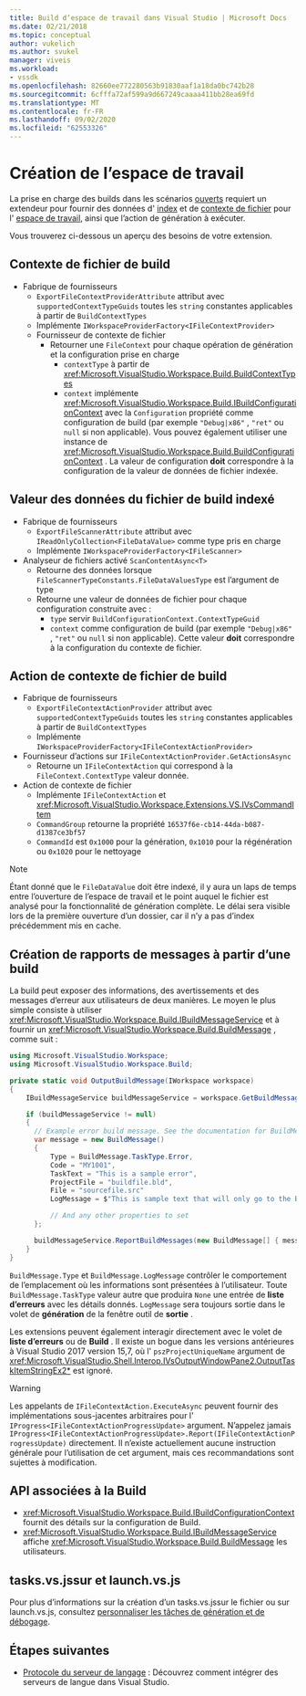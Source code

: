 ```yaml
---
title: Build d’espace de travail dans Visual Studio | Microsoft Docs
ms.date: 02/21/2018
ms.topic: conceptual
author: vukelich
ms.author: svukel
manager: viveis
ms.workload:
- vssdk
ms.openlocfilehash: 82660ee772280563b91830aaf1a18da0bc742b28
ms.sourcegitcommit: 6cfffa72af599a9d667249caaaa411bb28ea69fd
ms.translationtype: MT
ms.contentlocale: fr-FR
ms.lasthandoff: 09/02/2020
ms.locfileid: "62553326"
---
```

# <a name="workspace-build"></a>Création de l’espace de travail

La prise en charge des builds dans les scénarios [ouverts](../ide/develop-code-in-visual-studio-without-projects-or-solutions.md) requiert un extendeur pour fournir des données d' [index](workspace-indexing.md) et de [contexte de fichier](workspace-file-contexts.md) pour l' [espace de travail](workspaces.md), ainsi que l’action de génération à exécuter.

Vous trouverez ci-dessous un aperçu des besoins de votre extension.

## <a name="build-file-context"></a>Contexte de fichier de build

- Fabrique de fournisseurs
  - `ExportFileContextProviderAttribute` attribut avec `supportedContextTypeGuids` toutes les `string` constantes applicables à partir de `BuildContextTypes`
  - Implémente `IWorkspaceProviderFactory<IFileContextProvider>`
  - Fournisseur de contexte de fichier
    - Retourner une `FileContext` pour chaque opération de génération et la configuration prise en charge
      - `contextType` à partir de <xref:Microsoft.VisualStudio.Workspace.Build.BuildContextTypes>
      - `context` implémente <xref:Microsoft.VisualStudio.Workspace.Build.IBuildConfigurationContext> avec la `Configuration` propriété comme configuration de build (par exemple `"Debug|x86"` , `"ret"` ou `null` si non applicable). Vous pouvez également utiliser une instance de <xref:Microsoft.VisualStudio.Workspace.Build.BuildConfigurationContext> . La valeur de configuration **doit** correspondre à la configuration de la valeur de données de fichier indexée.

## <a name="indexed-build-file-data-value"></a>Valeur des données du fichier de build indexé

- Fabrique de fournisseurs
  - `ExportFileScannerAttribute` attribut avec `IReadOnlyCollection<FileDataValue>` comme type pris en charge
  - Implémente `IWorkspaceProviderFactory<IFileScanner>`
- Analyseur de fichiers activé `ScanContentAsync<T>`
  - Retourne des données lorsque `FileScannerTypeConstants.FileDataValuesType` est l’argument de type
  - Retourne une valeur de données de fichier pour chaque configuration construite avec :
    - `type` servir `BuildConfigurationContext.ContextTypeGuid`
    - `context` comme configuration de build (par exemple `"Debug|x86"` , `"ret"` ou `null` si non applicable). Cette valeur **doit** correspondre à la configuration du contexte de fichier.

## <a name="build-file-context-action"></a>Action de contexte de fichier de build

- Fabrique de fournisseurs
  - `ExportFileContextActionProvider` attribut avec `supportedContextTypeGuids` toutes les `string` constantes applicables à partir de `BuildContextTypes`
  - Implémente `IWorkspaceProviderFactory<IFileContextActionProvider>`
- Fournisseur d’actions sur `IFileContextActionProvider.GetActionsAsync`
  - Retourne un `IFileContextAction` qui correspond à la `FileContext.ContextType` valeur donnée.
- Action de contexte de fichier
  - Implémente `IFileContextAction` et <xref:Microsoft.VisualStudio.Workspace.Extensions.VS.IVsCommandItem>
  - `CommandGroup` retourne la propriété `16537f6e-cb14-44da-b087-d1387ce3bf57`
  - `CommandId` est `0x1000` pour la génération, `0x1010` pour la régénération ou `0x1020` pour le nettoyage

>[!NOTE]
>Étant donné que le `FileDataValue` doit être indexé, il y aura un laps de temps entre l’ouverture de l’espace de travail et le point auquel le fichier est analysé pour la fonctionnalité de génération complète. Le délai sera visible lors de la première ouverture d’un dossier, car il n’y a pas d’index précédemment mis en cache.

## <a name="reporting-messages-from-a-build"></a>Création de rapports de messages à partir d’une build

La build peut exposer des informations, des avertissements et des messages d’erreur aux utilisateurs de deux manières. Le moyen le plus simple consiste à utiliser <xref:Microsoft.VisualStudio.Workspace.Build.IBuildMessageService> et à fournir un <xref:Microsoft.VisualStudio.Workspace.Build.BuildMessage> , comme suit :

```csharp
using Microsoft.VisualStudio.Workspace;
using Microsoft.VisualStudio.Workspace.Build;

private static void OutputBuildMessage(IWorkspace workspace)
{
    IBuildMessageService buildMessageService = workspace.GetBuildMessageService();

    if (buildMessageService != null)
    {
      // Example error build message. See the documentation for BuildMessage for more information.
      var message = new BuildMessage()
      {
          Type = BuildMessage.TaskType.Error,
          Code = "MY1001",
          TaskText = "This is a sample error",
          ProjectFile = "buildfile.bld",
          File = "sourcefile.src"
          LogMessage = $"This is sample text that will only go to the Build output window pane.\n"

          // And any other properties to set
      };

      buildMessageService.ReportBuildMessages(new BuildMessage[] { message });
    }
}
```

`BuildMessage.Type` et `BuildMessage.LogMessage` contrôler le comportement de l’emplacement où les informations sont présentées à l’utilisateur. Toute `BuildMessage.TaskType` valeur autre que produira `None` une entrée de **liste d’erreurs** avec les détails donnés. `LogMessage` sera toujours sortie dans le volet de **génération** de la fenêtre outil de **sortie** .

Les extensions peuvent également interagir directement avec le volet de **liste d’erreurs** ou de **Build** . Il existe un bogue dans les versions antérieures à Visual Studio 2017 version 15,7, où l' `pszProjectUniqueName` argument de <xref:Microsoft.VisualStudio.Shell.Interop.IVsOutputWindowPane2.OutputTaskItemStringEx2*> est ignoré.

>[!WARNING]
>Les appelants de `IFileContextAction.ExecuteAsync` peuvent fournir des implémentations sous-jacentes arbitraires pour l' `IProgress<IFileContextActionProgressUpdate>` argument. N’appelez jamais `IProgress<IFileContextActionProgressUpdate>.Report(IFileContextActionProgressUpdate)` directement. Il n’existe actuellement aucune instruction générale pour l’utilisation de cet argument, mais ces recommandations sont sujettes à modification.

## <a name="build-related-apis"></a>API associées à la Build

- <xref:Microsoft.VisualStudio.Workspace.Build.IBuildConfigurationContext> fournit des détails sur la configuration de Build.
- <xref:Microsoft.VisualStudio.Workspace.Build.IBuildMessageService> affiche <xref:Microsoft.VisualStudio.Workspace.Build.BuildMessage> les utilisateurs.

## <a name="tasksvsjson-and-launchvsjson"></a>tasks.vs.jssur et launch.vs.js

Pour plus d’informations sur la création d’un tasks.vs.jssur le fichier ou sur launch.vs.js, consultez [personnaliser les tâches de génération et de débogage](../ide/customize-build-and-debug-tasks-in-visual-studio.md).

## <a name="next-steps"></a>Étapes suivantes

* [Protocole du serveur de langage](language-server-protocol.md) : Découvrez comment intégrer des serveurs de langue dans Visual Studio.
